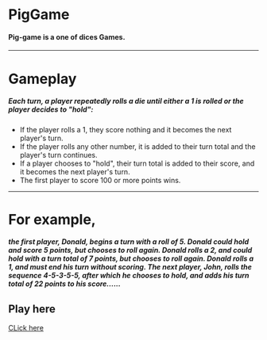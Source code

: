 # PigGame
#### Pig-game is a one of dices Games.
---
# Gameplay

##### Each turn, a player repeatedly rolls a die until either a 1 is rolled or the player decides to "hold":
   <ul>
     <li>  If the player rolls a 1, they score nothing and it becomes the next player's turn.</li>
     <li>  If the player rolls any other number, it is added to their turn total and the player's turn continues.</li>
     <li>  If a player chooses to "hold", their turn total is added to their score, and it becomes the next player's turn.</li>
     <li>  The first player to score 100 or more points wins.</li>
   </ul>
   
---

# For example,

##### the first player, Donald, begins a turn with a roll of 5. Donald could hold and score 5 points, but chooses to roll again. Donald rolls a 2, and could hold with a turn total of 7 points, but chooses to roll again. Donald rolls a 1, and must end his turn without scoring. The next player, John, rolls the sequence 4-5-3-5-5, after which he chooses to hold, and adds his turn total of 22 points to his score......

## Play here
  <a href = "https://manoharys.github.io/PigGame/"> CLick here </a>
